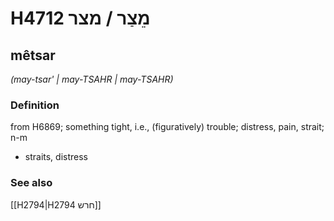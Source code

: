 # H4712 מֵצַר / מצר

## mêtsar

_(may-tsar' | may-TSAHR | may-TSAHR)_

### Definition

from H6869; something tight, i.e., (figuratively) trouble; distress, pain, strait; n-m

- straits, distress

### See also

[[H2794|H2794 חרש]]
